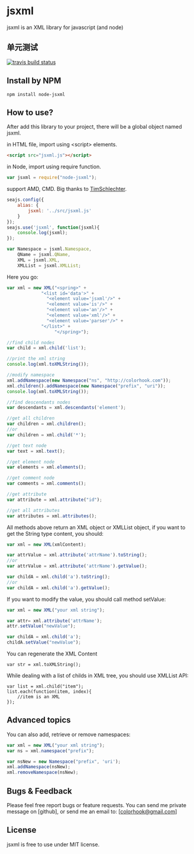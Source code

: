 jsxml
==============

jsxml is an XML library for javascript (and node)

单元测试
------
[![travis build status](https://api.travis-ci.org/colorhook/jsxml.png)](https://www.travis-ci.org/colorhook/jsxml)


Install by NPM
--------------

```shell
npm install node-jsxml
```

How to use?
------------
After add this library to your project, there will be a global object named jsxml. 

in HTML file, import using &lt;script&gt; elements.

```html
<script src="jsxml.js"></script>
```

in Node, import using require function.

```javascript
var jsxml = require("node-jsxml");
```

support AMD, CMD. Big thanks to [TimSchlechter](https://github.com/TimSchlechter).

```javascript
seajs.config({
    alias: {
        jsxml: '../src/jsxml.js'
    }
});
seajs.use('jsxml', function(jsxml){
    console.log(jsxml);
});
```

```javascript
var Namespace = jsxml.Namespace,
    QName = jsxml.QName,
    XML = jsxml.XML,
    XMLList = jsxml.XMLList;
```

Here you go:

```javascript
var xml = new XML("<spring>" + 
		     "<list id='data'>" + 
		       "<element value='jsxml'/>" +
		       "<element value='is'/>" +
		       "<element value='an'/>" +
		       "<element value='xml'/>" +
		       "<element value='parser'/>" +
		     "</list>" +
                  "</spring>");

//find child nodes
var child = xml.child('list');

//print the xml string
console.log(xml.toXMLString());

//modify namespace
xml.addNamespace(new Namespace("ns", "http://colorhook.com"));
xml.children().addNamespace(new Namespace("prefix", "uri"));
console.log(xml.toXMLString());

//find descendants nodes
var descendants = xml.descendants('element');

//get all children
var children = xml.children();
//or
var children = xml.child('*');

//get text node
var text = xml.text();

//get element node
var elements = xml.elements();

//get comment node
var comments = xml.comments();

//get attribute
var attribute = xml.attribute("id");

//get all attributes
var attributes = xml.attributes();
```

All methods above return an XML object or XMLList object, if you want to get the String type content, you should:

```javascript
var xml = new XML(xmlContent);

var attrValue = xml.attribute('attrName').toString();
//or
var attrValue = xml.attribute('attrName').getValue();

var childA = xml.child('a').toString();
//or
var childA = xml.child('a').getValue();
```

If you want to modify the value, you should call method setValue:

```javascript
var xml = new XML("your xml string");

var attr= xml.attribute('attrName');
attr.setValue("newValue");

var childA = xml.child('a');
childA.setValue("newValue");
```

You can regenerate the XML Content

```
var str = xml.toXMLString();
```

While dealing with a list of childs in XML tree, you should use XMLList API:

```
var list = xml.child("item");
list.each(function(item, index){
	//item is an XML
});
```

Advanced topics
----------------

You can also add, retrieve or remove namespaces:

```javascript
var xml = new XML("your xml string");
var ns = xml.namespace("prefix");

var nsNew = new Namespace("prefix", 'uri');
xml.addNamespace(nsNew);
xml.removeNamespace(nsNew);
```

Bugs & Feedback
----------------

Please feel free report bugs or feature requests.
You can send me private message on [github], or send me an email to: [colorhook@gmail.com]

License
-------

jsxml is free to use under MIT license. 